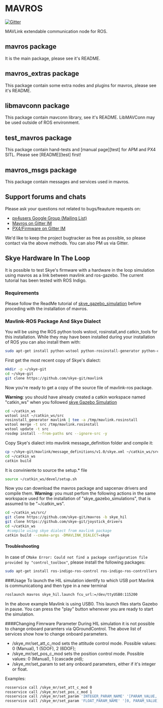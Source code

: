 MAVROS
======

[![Gitter](https://badges.gitter.im/Join%20Chat.svg)](https://gitter.im/mavlink/mavros?utm_source=badge&utm_medium=badge&utm_campaign=pr-badge&utm_content=badge)

MAVLink extendable communication node for ROS.


mavros package
--------------

It is the main package, please see it's README.


mavros\_extras package
----------------------

This package contain some extra nodes and plugins for mavros, please see it's README.


libmavconn package
------------------

This package contain mavconn library, see it's README.
LibMAVConn may be used outside of ROS environment.


test\_mavros package
--------------------

This package contain hand-tests and [manual page][test] for APM and PX4 SITL.
Please see [README][test] first!


mavros\_msgs package
--------------------

This package contain messages and services used in mavros.


Support forums and chats
------------------------

Please ask your questions not related to bugs/feauture requests on:

- [px4users Google Group (Mailing List) ](https://groups.google.com/forum/#!forum/px4users)
- [Mavros on Gitter IM](https://gitter.im/mavlink/mavros)
- [PX4/Firmware on Gitter IM](https://gitter.im/PX4/Firmware)

We'd like to keep the project bugtracker as free as possible, so please contact via the above methods. You can also PM us via Gitter.


## Skye Hardware In The Loop
It is possible to test Skye's firmware with a hardware in the loop simulation using mavros as a link between mavlink and ros-gazebo. The current tutorial has been tested with ROS Indigo.

### Requirements
Please follow the ReadMe tutorial of [skye_gazebo_simulation](https://github.com/skye-git/skye_gazebo_simulation) before proceding with the installation of mavros.

### Mavlink-ROS Package And Skye Dialect
You will be using the ROS python tools wstool, rosinstall,and catkin_tools for this installation. While they may have been installed during your installation of ROS you can also install them with:
```bash 
sudo apt-get install python-wstool python-rosinstall-generator python-catkin-tools
```
First get the most recent copy of Skye's dialect:
```bash
mkdir -p ~/skye-git
cd ~/skye-git
git clone https://github.com/skye-git/mavlink
```
Now you're ready to get a copy of the source file of mavlink-ros package.

**Warning**: you should have already created a catkin workspace named "catkin\_ws" when you followed [skye Gazebo Simulation](https://github.com/skye-git/skye_gazebo_simulation/tree/indigo-devel)
```bash
cd ~/catkin_ws
wstool init ~/catkin_ws/src
rosinstall_generator mavlink | tee -a /tmp/mavlink.rosinstall
wstool merge -t src /tmp/mavlink.rosinstall
wstool update -t src
rosdep install --from-paths src --ignore-src -y
```
Copy Skye's dialect into mavlink message_definition folder and compile it:
```bash
cp ~/skye-git/mavlink/message_definitions/v1.0/skye.xml ~/catkin_ws/src/mavlink/message_definitions/v1.0/skye.xml
cd ~/catkin_ws
catkin build
```
It is conviniente to source the setup.* file
```bash
source ~/catkin_ws/devel/setup.sh
```
Now you can download the mavros package and sapcenav drivers and compile them. 
**Warning:** you must perfom the following actions in the same workspace used for the installation of "skye_gazebo_simulations", that is assumed to be "~/catkin_ws".
```bash
cd ~/catkin_ws/src/
git clone https://github.com/skye-git/mavros -b skye_hil
git clone https://github.com/skye-git/joystick_drivers
cd ~/catkin_ws
 #compile using skye dialect from mavlink package
catkin build --cmake-args -DMAVLINK_DIALECT=skye
```

#### Troubleshooting
In case of `CMake Error: Could not find a package configuration file provided by "control_toolbox"`, please install the following packages:
```bash
sudo apt-get install ros-indigo-ros-control ros-indigo-ros-controllers
```

###Usage
To launch the HIL simulation identify to which USB port Mavlink is communicationg and then type in a new terminal
```bash
roslaunch mavros skye_hil.launch fcu_url:=/dev/ttyUSB0:115200
```
In the above example Mavlink is using USB0. This launch files starts Gazebo in pause. You can press the "play" button whenever you are ready to start the simulation.

####Changing Fimrware Parameter
During HIL simulation it is not possible to change onboard paramters via QGroundControl. The above list of services show how to change onboard parameters.

  * /skye_mr/set_att_c_mod sets the attitude control mode. Possible values: 0 (Manual), 1 (5DOF), 2 (6DOF);
  * /skye_mr/set_pos_c_mod sets the position control mode. Possible values: 0 (Manual), 1 (cascade pid);
  * /skye_mr/set_param to set any onboard parameters, either if it's integer or float.
  
Examples:

```bash
rosservice call /skye_mr/set_att_c_mod 0
rosservice call /skye_mr/set_pos_c_mod 1
rosservice call /skye_mr/set_param 'INTEGER_PARAM_NAME' '[PARAM_VALUE, 0.0]'
rosservice call /skye_mr/set_param 'FLOAT_PARAM_NAME' '[0, PARAM_VALUE]'
```


